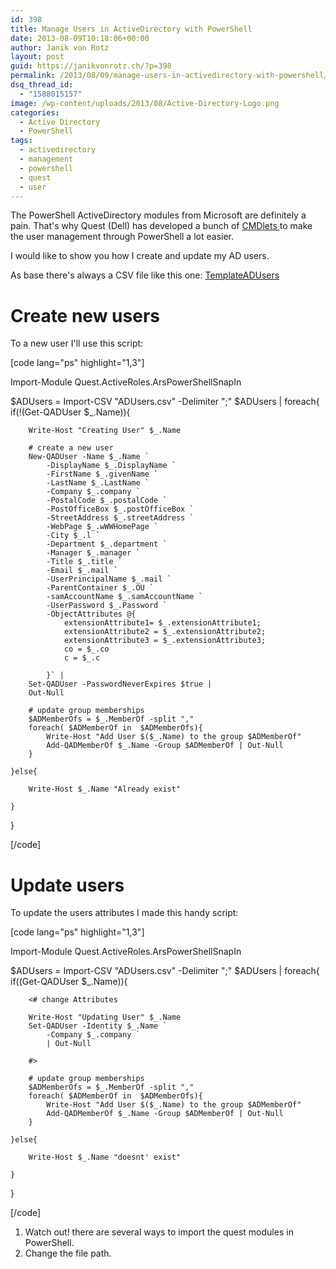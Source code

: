 ```yaml
---
id: 398
title: Manage Users in ActiveDirectory with PowerShell
date: 2013-08-09T10:18:06+00:00
author: Janik von Rotz
layout: post
guid: https://janikvonrotz.ch/?p=398
permalink: /2013/08/09/manage-users-in-activedirectory-with-powershell/
dsq_thread_id:
  - "1588015157"
image: /wp-content/uploads/2013/08/Active-Directory-Logo.png
categories:
  - Active Directory
  - PowerShell
tags:
  - activedirectory
  - management
  - powershell
  - quest
  - user
---
```

The PowerShell ActiveDirectory modules from Microsoft are definitely a pain. That's why Quest (Dell) has developed a bunch of <a href="https://www.quest.com/powershell/activeroles-server.aspx">CMDlets </a>to make the user management through PowerShell a lot easier.

I would like to show you how I create and update my AD users.

As base there's always a CSV file like this one: <a href="https://janikvonrotz.ch/wp-content/uploads/2013/08/TemplateADUsers.csv">TemplateADUsers</a>

<!--more-->

<h1>Create new users</h1>

To a new user I'll use this script:

[code lang="ps" highlight="1,3"]

Import-Module Quest.ActiveRoles.ArsPowerShellSnapIn

$ADUsers = Import-CSV "ADUsers.csv" -Delimiter ";"
$ADUsers | foreach{
    if(!(Get-QADUser $_.Name)){

        Write-Host "Creating User" $_.Name

        # create a new user
        New-QADUser -Name $_.Name `
            -DisplayName $_.DisplayName `
            -FirstName $_.givenName `
            -LastName $_.LastName `
            -Company $_.company `
            -PostalCode $_.postalCode `
            -PostOfficeBox $_.postOfficeBox `
            -StreetAddress $_.streetAddress `
            -WebPage $_.wWWHomePage `
            -City $_.l `
            -Department $_.department `
            -Manager $_.manager `
            -Title $_.title `
            -Email $_.mail `
            -UserPrincipalName $_.mail `
            -ParentContainer $_.OU `
            -samAccountName $_.samAccountName `
            -UserPassword $_.Password `
            -ObjectAttributes @{
                extensionAttribute1= $_.extensionAttribute1;
                extensionAttribute2 = $_.extensionAttribute2;
                extensionAttribute3 = $_.extensionAttribute3;
                co = $_.co
                c = $_.c

            }` |
        Set-QADUser -PasswordNeverExpires $true |
        Out-Null

        # update group memberships
        $ADMemberOfs = $_.MemberOf -split ","
        foreach( $ADMemberOf in  $ADMemberOfs){
            Write-Host "Add User $($_.Name) to the group $ADMemberOf"
            Add-QADMemberOf $_.Name -Group $ADMemberOf | Out-Null
        }

    }else{

        Write-Host $_.Name "Already exist"

    }
}

[/code]

<h1>Update users</h1>

To update the users attributes I made this handy script:

[code lang="ps" highlight="1,3"]

Import-Module Quest.ActiveRoles.ArsPowerShellSnapIn

$ADUsers = Import-CSV "ADUsers.csv" -Delimiter ";"
$ADUsers | foreach{
    if((Get-QADUser $_.Name)){

        <# change Attributes

        Write-Host "Updating User" $_.Name
        Set-QADUser -Identity $_.Name `
            -Company $_.company `
            | Out-Null

        #>

        # update group memberships
        $ADMemberOfs = $_.MemberOf -split ","
        foreach( $ADMemberOf in  $ADMemberOfs){
            Write-Host "Add User $($_.Name) to the group $ADMemberOf"
            Add-QADMemberOf $_.Name -Group $ADMemberOf | Out-Null
        }

    }else{

        Write-Host $_.Name "doesnt' exist"

    }
}

[/code]

<ol>
    <li>Watch out! there are several ways to import the quest modules in PowerShell.</li>
    <li>Change the file path.</li>
</ol>